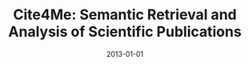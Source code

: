---
title: "Cite4Me: Semantic Retrieval and Analysis of Scientific Publications"
collection: publications
permalink: /publication/2013-DBLP_conf_lak_NunesFC13
date: 2013-01-01
venue: 'Proceedings of the {LAK} Data Challenge, Leuven, Belgium, April 9, 2013'
---
